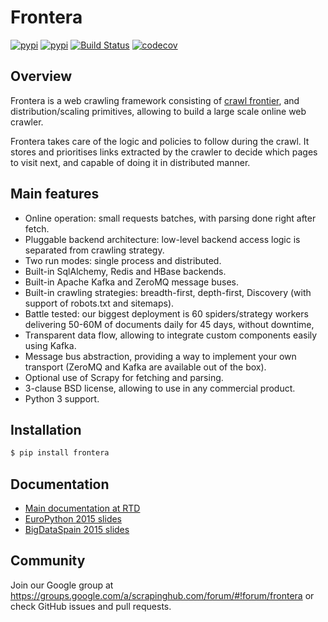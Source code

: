 # Frontera

[![pypi](https://img.shields.io/pypi/v/frontera)](https://pypi.org/project/frontera/)
[![pypi](https://img.shields.io/pypi/pyversions/frontera.svg)](https://pypi.org/project/frontera/)
[![Build Status](https://travis-ci.org/scrapinghub/frontera.svg?branch=master)](https://travis-ci.org/scrapinghub/frontera)
[![codecov](https://codecov.io/gh/scrapinghub/frontera/branch/master/graph/badge.svg)](https://codecov.io/gh/scrapinghub/frontera)

## Overview

Frontera is a web crawling framework consisting of [crawl frontier](http://nlp.stanford.edu/IR-book/html/htmledition/the-url-frontier-1.html), and distribution/scaling primitives, allowing to build a large scale online web crawler. 

Frontera takes care of the logic and policies to follow during the crawl. It stores and prioritises links extracted by 
the crawler to decide which pages to visit next, and capable of doing it in distributed manner.

## Main features

- Online operation: small requests batches, with parsing done right after fetch.
- Pluggable backend architecture: low-level backend access logic is separated from crawling strategy.
- Two run modes: single process and distributed.
- Built-in SqlAlchemy, Redis and HBase backends.
- Built-in Apache Kafka and ZeroMQ message buses.
- Built-in crawling strategies: breadth-first, depth-first, Discovery (with support of robots.txt and sitemaps).
- Battle tested: our biggest deployment is 60 spiders/strategy workers delivering 50-60M of documents daily for 45 days, without downtime,
- Transparent data flow, allowing to integrate custom components easily using Kafka.
- Message bus abstraction, providing a way to implement your own transport (ZeroMQ and Kafka are available out of the box).
- Optional use of Scrapy for fetching and parsing.
- 3-clause BSD license, allowing to use in any commercial product.
- Python 3 support.

## Installation

```bash
$ pip install frontera
```

## Documentation

- [Main documentation at RTD](http://frontera.readthedocs.org/)
- [EuroPython 2015 slides](http://www.slideshare.net/sixtyone/fronteraopen-source-large-scale-web-crawling-framework)
- [BigDataSpain 2015 slides](https://speakerdeck.com/scrapinghub/frontera-open-source-large-scale-web-crawling-framework)

## Community

Join our Google group at https://groups.google.com/a/scrapinghub.com/forum/#!forum/frontera or check GitHub issues and 
pull requests.


